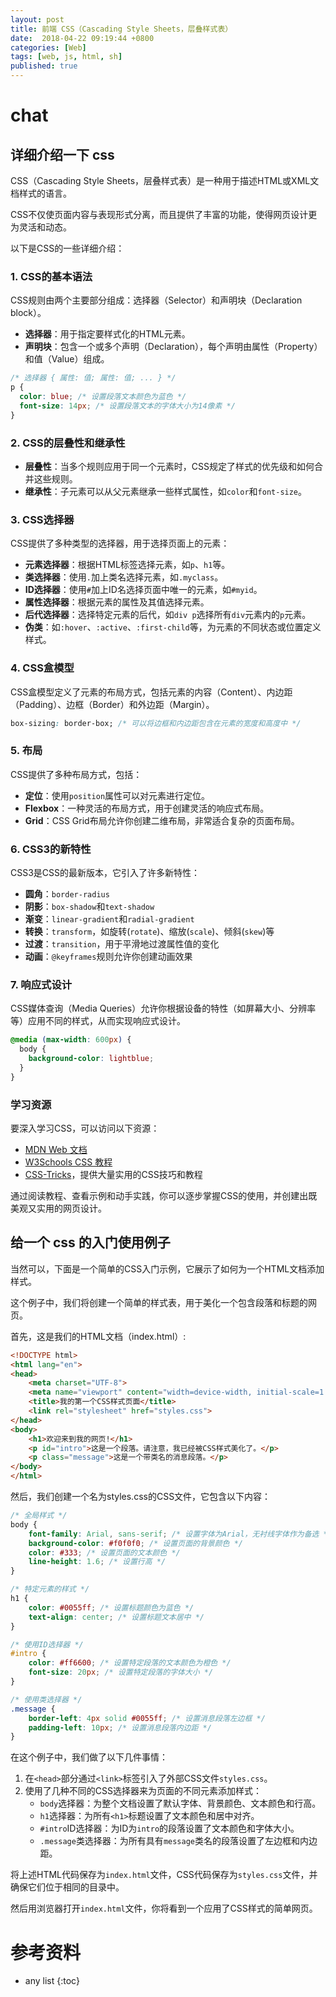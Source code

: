 ```yaml
---
layout: post
title: 前端 CSS（Cascading Style Sheets，层叠样式表）
date:  2018-04-22 09:19:44 +0800
categories: [Web]
tags: [web, js, html, sh]
published: true
---
```


# chat

## 详细介绍一下 css 

CSS（Cascading Style Sheets，层叠样式表）是一种用于描述HTML或XML文档样式的语言。

CSS不仅使页面内容与表现形式分离，而且提供了丰富的功能，使得网页设计更为灵活和动态。

以下是CSS的一些详细介绍：

### 1. CSS的基本语法

CSS规则由两个主要部分组成：选择器（Selector）和声明块（Declaration block）。

- **选择器**：用于指定要样式化的HTML元素。
- **声明块**：包含一个或多个声明（Declaration），每个声明由属性（Property）和值（Value）组成。

```css
/* 选择器 { 属性: 值; 属性: 值; ... } */
p {
  color: blue; /* 设置段落文本颜色为蓝色 */
  font-size: 14px; /* 设置段落文本的字体大小为14像素 */
}
```

### 2. CSS的层叠性和继承性

- **层叠性**：当多个规则应用于同一个元素时，CSS规定了样式的优先级和如何合并这些规则。
- **继承性**：子元素可以从父元素继承一些样式属性，如`color`和`font-size`。

### 3. CSS选择器

CSS提供了多种类型的选择器，用于选择页面上的元素：

- **元素选择器**：根据HTML标签选择元素，如`p`、`h1`等。
- **类选择器**：使用`.`加上类名选择元素，如`.myclass`。
- **ID选择器**：使用`#`加上ID名选择页面中唯一的元素，如`#myid`。
- **属性选择器**：根据元素的属性及其值选择元素。
- **后代选择器**：选择特定元素的后代，如`div p`选择所有`div`元素内的`p`元素。
- **伪类**：如`:hover`、`:active`、`:first-child`等，为元素的不同状态或位置定义样式。

### 4. CSS盒模型

CSS盒模型定义了元素的布局方式，包括元素的内容（Content）、内边距（Padding）、边框（Border）和外边距（Margin）。

```css
box-sizing: border-box; /* 可以将边框和内边距包含在元素的宽度和高度中 */
```

### 5. 布局

CSS提供了多种布局方式，包括：

- **定位**：使用`position`属性可以对元素进行定位。
- **Flexbox**：一种灵活的布局方式，用于创建灵活的响应式布局。
- **Grid**：CSS Grid布局允许你创建二维布局，非常适合复杂的页面布局。

### 6. CSS3的新特性

CSS3是CSS的最新版本，它引入了许多新特性：

- **圆角**：`border-radius`
- **阴影**：`box-shadow`和`text-shadow`
- **渐变**：`linear-gradient`和`radial-gradient`
- **转换**：`transform`，如旋转(`rotate`)、缩放(`scale`)、倾斜(`skew`)等
- **过渡**：`transition`，用于平滑地过渡属性值的变化
- **动画**：`@keyframes`规则允许你创建动画效果

### 7. 响应式设计

CSS媒体查询（Media Queries）允许你根据设备的特性（如屏幕大小、分辨率等）应用不同的样式，从而实现响应式设计。

```css
@media (max-width: 600px) {
  body {
    background-color: lightblue;
  }
}
```

### 学习资源

要深入学习CSS，可以访问以下资源：

- [MDN Web 文档](https://developer.mozilla.org/zh-CN/docs/Web/CSS)
- [W3Schools CSS 教程](https://www.w3schools.com/css/)
- [CSS-Tricks](https://css-tricks.com/)，提供大量实用的CSS技巧和教程

通过阅读教程、查看示例和动手实践，你可以逐步掌握CSS的使用，并创建出既美观又实用的网页设计。

## 给一个 css 的入门使用例子

当然可以，下面是一个简单的CSS入门示例，它展示了如何为一个HTML文档添加样式。

这个例子中，我们将创建一个简单的样式表，用于美化一个包含段落和标题的网页。

首先，这是我们的HTML文档（index.html）:

```html
<!DOCTYPE html>
<html lang="en">
<head>
    <meta charset="UTF-8">
    <meta name="viewport" content="width=device-width, initial-scale=1.0">
    <title>我的第一个CSS样式页面</title>
    <link rel="stylesheet" href="styles.css">
</head>
<body>
    <h1>欢迎来到我的网页!</h1>
    <p id="intro">这是一个段落。请注意，我已经被CSS样式美化了。</p>
    <p class="message">这是一个带类名的消息段落。</p>
</body>
</html>
```

然后，我们创建一个名为styles.css的CSS文件，它包含以下内容：

```css
/* 全局样式 */
body {
    font-family: Arial, sans-serif; /* 设置字体为Arial，无衬线字体作为备选 */
    background-color: #f0f0f0; /* 设置页面的背景颜色 */
    color: #333; /* 设置页面的文本颜色 */
    line-height: 1.6; /* 设置行高 */
}

/* 特定元素的样式 */
h1 {
    color: #0055ff; /* 设置标题颜色为蓝色 */
    text-align: center; /* 设置标题文本居中 */
}

/* 使用ID选择器 */
#intro {
    color: #ff6600; /* 设置特定段落的文本颜色为橙色 */
    font-size: 20px; /* 设置特定段落的字体大小 */
}

/* 使用类选择器 */
.message {
    border-left: 4px solid #0055ff; /* 设置消息段落左边框 */
    padding-left: 10px; /* 设置消息段落内边距 */
}

```

在这个例子中，我们做了以下几件事情：

1. 在`<head>`部分通过`<link>`标签引入了外部CSS文件`styles.css`。
2. 使用了几种不同的CSS选择器来为页面的不同元素添加样式：
   - `body`选择器：为整个文档设置了默认字体、背景颜色、文本颜色和行高。
   - `h1`选择器：为所有`<h1>`标题设置了文本颜色和居中对齐。
   - `#intro`ID选择器：为ID为`intro`的段落设置了文本颜色和字体大小。
   - `.message`类选择器：为所有具有`message`类名的段落设置了左边框和内边距。

将上述HTML代码保存为`index.html`文件，CSS代码保存为`styles.css`文件，并确保它们位于相同的目录中。

然后用浏览器打开`index.html`文件，你将看到一个应用了CSS样式的简单网页。


# 参考资料

* any list
{:toc}